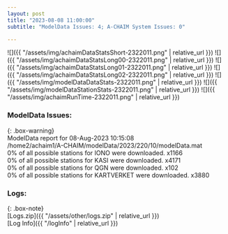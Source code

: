 ```yaml
---
layout: post
title: "2023-08-08 11:00:00"
subtitle: "ModelData Issues: 4; A-CHAIM System Issues: 0"

---
```


![]({{ "/assets/img/achaimDataStatsShort-2322011.png" | relative_url }})
![]({{ "/assets/img/achaimDataStatsLong00-2322011.png" | relative_url }})
![]({{ "/assets/img/achaimDataStatsLong01-2322011.png" | relative_url }})
![]({{ "/assets/img/achaimDataStatsLong02-2322011.png" | relative_url }})
![]({{ "/assets/img/modelDataDataStats-2322011.png" | relative_url }})
![]({{ "/assets/img/modelDataStationStats-2322011.png" | relative_url }})
![]({{ "/assets/img/achaimRunTime-2322011.png" | relative_url }})


### ModelData Issues:  
  
{: .box-warning}  
 ModelData report for 08-Aug-2023 10:15:08   
 /home2/achaim1/A-CHAIM/modelData/2023/220/10/modelData.mat   
 0% of all possible stations for IONO were downloaded. x1166   
 0% of all possible stations for KASI were downloaded. x4171   
 0% of all possible stations for QGN were downloaded. x102   
 0% of all possible stations for KARTVERKET were downloaded. x3880   
  


### Logs:  
  
{: .box-note}  
[Logs.zip]({{ "/assets/other/logs.zip" | relative_url }})  
[Log Info]({{ "/logInfo" | relative_url }})  
